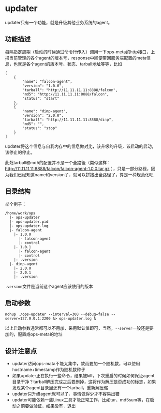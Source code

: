 # updater

updater只有一个功能，就是升级其他业务系统的agent。

## 功能描述

每隔指定周期（启动的时候通过命令行传入）调用一下ops-meta的http接口，上报当前管理的各个agent的版本号，response中顺便带回服务端配置的meta信息，也就是各个agent的版本号、状态、tarball地址等等，比如

```
[
    {
        "name": "falcon-agent",
        "version": "1.0.0",
        "tarball": "http://11.11.11.11:8888/falcon",
        "md5": "http://11.11.11.11:8888/falcon",
        "status": "start" 
    },
    {
        "name": "dinp-agent",
        "version": "2.0.0",
        "tarball": "http://11.11.11.11:8888/dinp",
        "md5": "",
        "status": "stop" 
    }
]
```

updater将这个信息与自我内存中的信息做对比，该升级的升级，该启动的启动，该停止的停止。

此处tarball和md5的配置并不是一个全路径（类似这样： http://11.11.11.11:8888/falcon/falcon-agent-1.0.0.tar.gz ），只是一部分路径，因为我们已经知道name和version了，就可以拼接出全路径了，算是一种规范化吧

## 目录结构

举个例子：

```
/home/work/ops
  |- ops-updater
  |- ops-updater.pid
  |- ops-updater.log
  |- falcon-agent
    |- 1.0.0
      |- falcon-agent
      |- control
    |- 1.0.1
      |- falcon-agent
      |- control
    |- .version
  |- dinp-agent
    |- 2.0.0
    |- 2.0.1
    |- .version
```

`.version`文件是当前这个agent应该使用的版本

## 启动参数

```
nohup ./ops-updater --interval=300 --debug=false --server=127.0.0.1:2200 &> ops-updater.log &
```

以上启动参数通常都可以不用加，采用默认值即可，当然，`--server`一般还是要加的，配置成ops-meta的地址

## 设计注意点

- updater访问ops-mata不能太集中，故而要加一个随机数，可以使用hostname+timestamp作为随机数种子
- 如果updater正在执行一些命令，结果被kill，下次重启的时候如何保证agent目录干净？tarball解压完成之后要删掉，这将作为解压是否成功的标志，如果发现某个agent目录里还有一个tarball，重新解压缩
- updater只升级agent就可以了，事情做得少才不容易出错
- updater可能依赖一些Linux工具才能正常工作，比如tar、md5sum等，在启动之前要做验证，如果没有，退出
